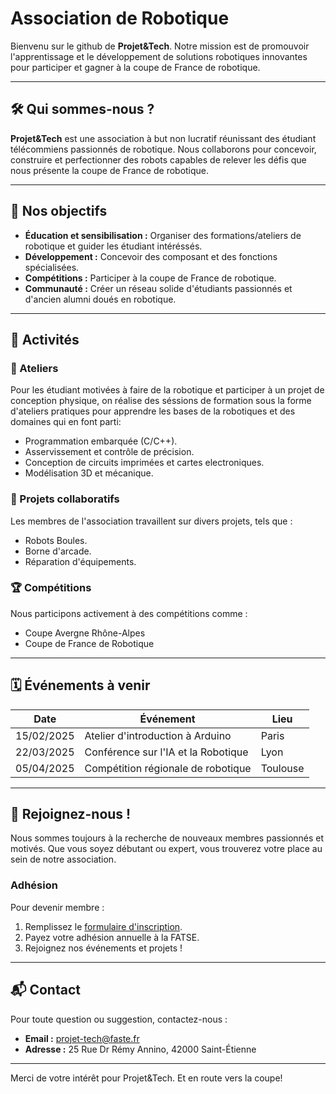 # Association de Robotique

Bienvenu sur le github de **Projet&Tech**. Notre mission est de promouvoir l'apprentissage et le développement de solutions robotiques innovantes pour participer et gagner à la coupe de France de robotique.

---

## 🛠️ Qui sommes-nous ?

**Projet&Tech** est une association à but non lucratif réunissant des étudiant télécommiens passionnés de robotique. Nous collaborons pour concevoir, construire et perfectionner des robots capables de relever les défis que nous présente la coupe de France de robotique.

---

## 🎯 Nos objectifs

- **Éducation et sensibilisation :** Organiser des formations/ateliers de robotique et guider les étudiant intéréssés.
- **Développement :** Concevoir des composant et des fonctions spécialisées.
- **Compétitions :** Participer à la coupe de France de robotique.
- **Communauté :** Créer un réseau solide d'étudiants passionnés et d'ancien alumni doués en robotique.

---

## 🔧 Activités

### 🌟 Ateliers
Pour les étudiant motivées à faire de la robotique et participer à un projet de conception physique,
on réalise des séssions de formation sous la forme d'ateliers pratiques pour apprendre les bases de
la robotiques et des domaines qui en font parti:
- Programmation embarquée (C/C++).
- Asservissement et contrôle de précision.
- Conception de circuits imprimées et cartes electroniques. 
- Modélisation 3D et mécanique. 

### 🤖 Projets collaboratifs
Les membres de l'association travaillent sur divers projets, tels que :
- Robots Boules.
- Borne d'arcade.
- Réparation d'équipements.

### 🏆 Compétitions
Nous participons activement à des compétitions comme :
- Coupe Avergne Rhône-Alpes
- Coupe de France de Robotique
---

## 🗓️ Événements à venir

| Date       | Événement                         | Lieu         |
|------------|-----------------------------------|--------------|
| 15/02/2025 | Atelier d'introduction à Arduino | Paris        |
| 22/03/2025 | Conférence sur l'IA et la Robotique | Lyon         |
| 05/04/2025 | Compétition régionale de robotique | Toulouse     |

---

## 📢 Rejoignez-nous !

Nous sommes toujours à la recherche de nouveaux membres passionnés et motivés. Que vous soyez débutant ou expert, vous trouverez votre place au sein de notre association.

### Adhésion
Pour devenir membre :
1. Remplissez le [formulaire d'inscription](#).
2. Payez votre adhésion annuelle à la FATSE.
3. Rejoignez nos événements et projets !

---

## 📬 Contact

Pour toute question ou suggestion, contactez-nous :

- **Email :** projet-tech@faste.fr
- **Adresse :** 25 Rue Dr Rémy Annino, 42000 Saint-Étienne

---

Merci de votre intérêt pour Projet&Tech. Et en route vers la coupe!
